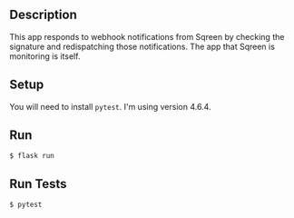 ## Description
This app responds to webhook notifications from Sqreen by 
checking the signature and redispatching those notifications.
The app that Sqreen is monitoring is itself.

## Setup
You will need to install `pytest`. I'm using version 4.6.4.

## Run
`$ flask run`

## Run Tests
`$ pytest`